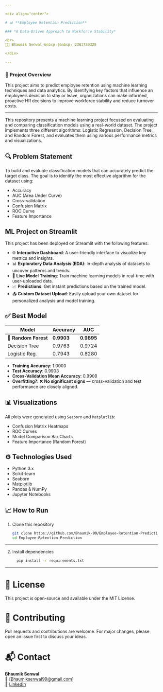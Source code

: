 ```yaml
---

<div align="center">

# 📊 **Employee Retention Prediction**

### *A Data-Driven Approach to Workforce Stability*

<br>
👨‍💻 Bhaumik Senwal &nbsp;|&nbsp; 2301730328

</div>

---
```


### 🧠 **Project Overview**  
This project aims to predict employee retention using machine learning techniques and data analytics. By identifying key factors that influence an employee’s decision to stay or leave, organizations can make informed, proactive HR decisions to improve workforce stability and reduce turnover costs.

---

This repository presents a machine learning project focused on evaluating and comparing classification models using a real-world dataset. The project implements three different algorithms: Logistic Regression, Decision Tree, and Random Forest, and evaluates them using various performance metrics and visualizations.



## 🔍 Problem Statement

To build and evaluate classification models that can accurately predict the target class. The goal is to identify the most effective algorithm for the dataset using:

- Accuracy
- AUC (Area Under Curve)
- Cross-validation
- Confusion Matrix
- ROC Curve
- Feature Importance

## ML Project on Streamlit

This project has been deployed on Streamlit with the following features:

- 🌐 **Interactive Dashboard**: A user-friendly interface to visualize key metrics and insights.
- 📊 **Exploratory Data Analysis (EDA)**: In-depth analysis of datasets to uncover patterns and trends.
- 🔄 **Live Model Training**: Train machine learning models in real-time with user-uploaded data.
- 📈 **Predictions**: Get instant predictions based on the trained model.
- 📤 **Custom Dataset Upload**: Easily upload your own dataset for personalized analysis and model training.




## ✅ Best Model

| Model           | Accuracy | AUC      |
|----------------|----------|----------|
| 🥇 **Random Forest** | **0.9903**  | **0.9895** |
| Decision Tree   | 0.9763   | 0.9724   |
| Logistic Reg.   | 0.7943   | 0.8280   |

- **Training Accuracy**: 1.0000  
- **Test Accuracy**: 0.9903  
- **Cross-Validation Mean Accuracy**: 0.9909  
- **Overfitting?**: ❌ **No significant signs** — cross-validation and test performance are closely aligned.

## 📊 Visualizations

All plots were generated using `Seaborn` and `Matplotlib`:

- Confusion Matrix Heatmaps
- ROC Curves
- Model Comparison Bar Charts
- Feature Importance (Random Forest)

## ⚙️ Technologies Used

- Python 3.x
- Scikit-learn
- Seaborn
- Matplotlib
- Pandas & NumPy
- Jupyter Notebooks

## 📈 How to Run

1. Clone this repository  
   ```bash
   git clone https://github.com/Bhaumik-99/Employee-Retention-Prediction.git
   cd Employee-Retention-Prediction
   ```
---
2. Install dependencies

   ```bash
     pip install -r requirements.txt
   ```
---

# 📝 License
This project is open-source and available under the MIT License.

# 🤝 Contributing
Pull requests and contributions are welcome. For major changes, please open an issue first to discuss your ideas.

# 📬 **Contact**  
**Bhaumik Senwal**  
📧 [Bhaumiksenwal99@gmail.com]  
📘 [LinkedIn](https://www.linkedin.com/in/bhaumik-senwal-8175802b5?utm_source=share&utm_campaign=share_via&utm_content=profile&utm_medium=android_app)

